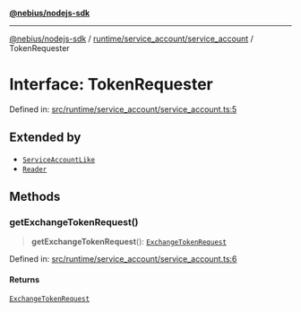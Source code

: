 [**@nebius/nodejs-sdk**](../../../../README.md)

---

[@nebius/nodejs-sdk](../../../../README.md) / [runtime/service_account/service_account](../README.md) / TokenRequester

# Interface: TokenRequester

Defined in: [src/runtime/service_account/service_account.ts:5](https://github.com/nebius/nodejs-sdk/blob/2ec552fb564ad8fdbf78c4eb6e73ce9101501e8a/src/runtime/service_account/service_account.ts#L5)

## Extended by

- [`ServiceAccountLike`](ServiceAccountLike.md)
- [`Reader`](Reader.md)

## Methods

### getExchangeTokenRequest()

> **getExchangeTokenRequest**(): [`ExchangeTokenRequest`](../../../../generated/nebius/iam/v1/interfaces/ExchangeTokenRequest.md)

Defined in: [src/runtime/service_account/service_account.ts:6](https://github.com/nebius/nodejs-sdk/blob/2ec552fb564ad8fdbf78c4eb6e73ce9101501e8a/src/runtime/service_account/service_account.ts#L6)

#### Returns

[`ExchangeTokenRequest`](../../../../generated/nebius/iam/v1/interfaces/ExchangeTokenRequest.md)
